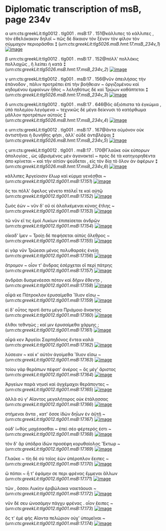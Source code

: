 # Diplomatic transcription of msB, page 234v

α urn:cts:greekLit:tlg0012 . tlg001 . msB:17 . 151@κάλλιπες τὸ κάλλιπες , τὸν ἐθελόκακον δηλοῖ ~ πῶς δὲ δίκαιον τὸν ξένον τὸν φίλον τὸν σύμμαχον περιορᾶσθαι ⁑ (*urn:cts:greekLit:tlg5026.msB.hmt:17.msB_234v_1*)  [![image](http://www.homermultitext.org/iipsrv?OBJ=IIP,1.0&FIF=/project/homer/pyramidal/deepzoom/hmt/vbbifolio/v1/vb_234v_235r.tif&RGN=0.1690,0.1238,0.2885,0.04969&WID=1000&CVT=JPEG)](http://www.homermultitext.org/ict2/?urn=urn:cite2:hmt:vbbifolio.v1:vb_234v_235r@0.1690,0.1238,0.2885,0.04969)


β urn:cts:greekLit:tlg0012 . tlg001 . msB:17 . 152@πόλλ' πολλάκις πολλαχῶς , ἢ λείπει ἡ κατά ⁑ (*urn:cts:greekLit:tlg5026.msB.hmt:17.msB_234v_2*)  [![image](http://www.homermultitext.org/iipsrv?OBJ=IIP,1.0&FIF=/project/homer/pyramidal/deepzoom/hmt/vbbifolio/v1/vb_234v_235r.tif&RGN=0.1645,0.1629,0.2111,0.02219&WID=1000&CVT=JPEG)](http://www.homermultitext.org/ict2/?urn=urn:cite2:hmt:vbbifolio.v1:vb_234v_235r@0.1645,0.1629,0.2111,0.02219)


γ urn:cts:greekLit:tlg0012 . tlg001 . msB:17 . 156@νῦν ἀπειλήσας τὴν ἐπάνοδον , πάλιν προτρέπει ἐπὶ τὴν βοήθειαν ~ ὀργιζομένου καὶ κηδομένου ἐμφαίνων ἦθος ~ λεληθότως δὲ καὶ Τρώων καθάπτεται ⁑ (*urn:cts:greekLit:tlg5026.msB.hmt:17.msB_234v_3*)  [![image](http://www.homermultitext.org/iipsrv?OBJ=IIP,1.0&FIF=/project/homer/pyramidal/deepzoom/hmt/vbbifolio/v1/vb_234v_235r.tif&RGN=0.03829,0.2074,0.1423,0.09889&WID=1000&CVT=JPEG)](http://www.homermultitext.org/ict2/?urn=urn:cite2:hmt:vbbifolio.v1:vb_234v_235r@0.03829,0.2074,0.1423,0.09889)


δ urn:cts:greekLit:tlg0012 . tlg001 . msB:17 . 646@ὅς ἀξιόπιστα τὰ ἐγκώμια , ὑπὸ πολεμίου λεγόμενα ~ τεχνικῶς δὲ μέγα δείκνυσι τὸ κατόρθωμα μᾶλλον προτρέπων αὐτούς ⁑ (*urn:cts:greekLit:tlg5026.msB.hmt:17.msB_234v_4*)  [![image](http://www.homermultitext.org/iipsrv?OBJ=IIP,1.0&FIF=/project/homer/pyramidal/deepzoom/hmt/vbbifolio/v1/vb_234v_235r.tif&RGN=0.04231,0.4798,0.1357,0.09793&WID=1000&CVT=JPEG)](http://www.homermultitext.org/ict2/?urn=urn:cite2:hmt:vbbifolio.v1:vb_234v_235r@0.04231,0.4798,0.1357,0.09793)


ε urn:cts:greekLit:tlg0012 . tlg001 . msB:17 . 167@ἄντα ούμόνον οὐκ ἀντιστῆναι ἠ δυνήθης φὴσι , ἀλλ' οὐδὲ ἀντιβλέψαι ⁑ (*urn:cts:greekLit:tlg5026.msB.hmt:17.msB_234v_5*)  [![image](http://www.homermultitext.org/iipsrv?OBJ=IIP,1.0&FIF=/project/homer/pyramidal/deepzoom/hmt/vbbifolio/v1/vb_234v_235r.tif&RGN=0.04633,0.7176,0.2991,0.03184&WID=1000&CVT=JPEG)](http://www.homermultitext.org/ict2/?urn=urn:cite2:hmt:vbbifolio.v1:vb_234v_235r@0.04633,0.7176,0.2991,0.03184)


ϛ urn:cts:greekLit:tlg0012 . tlg001 . msB:17 . 170@Γλαῦκε οὐκ εὐπορων ἀπολογίας , ὡς ὑβρισμένος μὲν ἀγανακτεῖ ~ πρὸς δὲ τὰ κατηγορηθέντα ἀπο κρίνεται ~ καὶ τὴν αἰτίαν ψεύδεται , εἰς τὸν δία τὸ ὅλον ἀν ἀφέρων ⁑ (*urn:cts:greekLit:tlg5026.msB.hmt:17.msB_234v_6*)  [![image](http://www.homermultitext.org/iipsrv?OBJ=IIP,1.0&FIF=/project/homer/pyramidal/deepzoom/hmt/vbbifolio/v1/vb_234v_235r.tif&RGN=0.04422,0.7361,0.4145,0.04840&WID=1000&CVT=JPEG)](http://www.homermultitext.org/ict2/?urn=urn:cite2:hmt:vbbifolio.v1:vb_234v_235r@0.04422,0.7361,0.4145,0.04840)


κάλλιπες Ἀργείοισιν ἕλωρ καὶ κύρμα γενέσθαι ~ (*urn:cts:greekLit:tlg0012.tlg001.msB:17.151*)  [![image](http://www.homermultitext.org/iipsrv?OBJ=IIP,1.0&FIF=/project/homer/pyramidal/deepzoom/hmt/vbbifolio/v1/vb_234v_235r.tif&RGN=0.1951,0.2016,0.2609,0.03248&WID=1000&CVT=JPEG)](http://www.homermultitext.org/ict2/?urn=urn:cite2:hmt:vbbifolio.v1:vb_234v_235r@0.1951,0.2016,0.2609,0.03248)


ὅς τοι πόλλ' ὄφελος γένετο πτόλεΐ τε καὶ αὐτῷ (*urn:cts:greekLit:tlg0012.tlg001.msB:17.152*)  [![image](http://www.homermultitext.org/iipsrv?OBJ=IIP,1.0&FIF=/project/homer/pyramidal/deepzoom/hmt/vbbifolio/v1/vb_234v_235r.tif&RGN=0.1988,0.2304,0.2674,0.02991&WID=1000&CVT=JPEG)](http://www.homermultitext.org/ict2/?urn=urn:cite2:hmt:vbbifolio.v1:vb_234v_235r@0.1988,0.2304,0.2674,0.02991)


ζωὸς ἐών ~ νῦν δ' οὔ οἱ ἀλαλκέμεναι κύνας ἔτλης ~ (*urn:cts:greekLit:tlg0012.tlg001.msB:17.153*)  [![image](http://www.homermultitext.org/iipsrv?OBJ=IIP,1.0&FIF=/project/homer/pyramidal/deepzoom/hmt/vbbifolio/v1/vb_234v_235r.tif&RGN=0.1958,0.2491,0.2666,0.02991&WID=1000&CVT=JPEG)](http://www.homermultitext.org/ict2/?urn=urn:cite2:hmt:vbbifolio.v1:vb_234v_235r@0.1958,0.2491,0.2666,0.02991)


τῶ νῦν εἴ τις ἐμοὶ Λυκίων ἐπιπείσεται ἀνδρῶν (*urn:cts:greekLit:tlg0012.tlg001.msB:17.154*)  [![image](http://www.homermultitext.org/iipsrv?OBJ=IIP,1.0&FIF=/project/homer/pyramidal/deepzoom/hmt/vbbifolio/v1/vb_234v_235r.tif&RGN=0.1988,0.2746,0.2592,0.02750&WID=1000&CVT=JPEG)](http://www.homermultitext.org/ict2/?urn=urn:cite2:hmt:vbbifolio.v1:vb_234v_235r@0.1988,0.2746,0.2592,0.02750)


οἴκαδ' ἴμεν ~ Τροίῃ δὲ πεφήσεται αἰπὺς ὄλεθρος ~ (*urn:cts:greekLit:tlg0012.tlg001.msB:17.155*)  [![image](http://www.homermultitext.org/iipsrv?OBJ=IIP,1.0&FIF=/project/homer/pyramidal/deepzoom/hmt/vbbifolio/v1/vb_234v_235r.tif&RGN=0.1955,0.2965,0.2694,0.02750&WID=1000&CVT=JPEG)](http://www.homermultitext.org/ict2/?urn=urn:cite2:hmt:vbbifolio.v1:vb_234v_235r@0.1955,0.2965,0.2694,0.02750)


εἰ γὰρ νῦν Τρώεσσι μένος πολυθαρσὲς ἐνείη (*urn:cts:greekLit:tlg0012.tlg001.msB:17.156*)  [![image](http://www.homermultitext.org/iipsrv?OBJ=IIP,1.0&FIF=/project/homer/pyramidal/deepzoom/hmt/vbbifolio/v1/vb_234v_235r.tif&RGN=0.1979,0.3164,0.2584,0.02991&WID=1000&CVT=JPEG)](http://www.homermultitext.org/ict2/?urn=urn:cite2:hmt:vbbifolio.v1:vb_234v_235r@0.1979,0.3164,0.2584,0.02991)


ἄτρομον ~ οἷον τ' ἄνδρας ἐσέρχεται οἳ περὶ πάτρης (*urn:cts:greekLit:tlg0012.tlg001.msB:17.157*)  [![image](http://www.homermultitext.org/iipsrv?OBJ=IIP,1.0&FIF=/project/homer/pyramidal/deepzoom/hmt/vbbifolio/v1/vb_234v_235r.tif&RGN=0.1995,0.3364,0.2626,0.02557&WID=1000&CVT=JPEG)](http://www.homermultitext.org/ict2/?urn=urn:cite2:hmt:vbbifolio.v1:vb_234v_235r@0.1995,0.3364,0.2626,0.02557)


ἀνδράσι δυσμενέεσσι πότον καὶ δῆριν ἔθεντο , (*urn:cts:greekLit:tlg0012.tlg001.msB:17.158*)  [![image](http://www.homermultitext.org/iipsrv?OBJ=IIP,1.0&FIF=/project/homer/pyramidal/deepzoom/hmt/vbbifolio/v1/vb_234v_235r.tif&RGN=0.1988,0.3538,0.2629,0.02862&WID=1000&CVT=JPEG)](http://www.homermultitext.org/ict2/?urn=urn:cite2:hmt:vbbifolio.v1:vb_234v_235r@0.1988,0.3538,0.2629,0.02862)


αἶψά κε Πάτροκλον ἐρυσαίμεθα Ἴλιον εἴσω ~ (*urn:cts:greekLit:tlg0012.tlg001.msB:17.159*)  [![image](http://www.homermultitext.org/iipsrv?OBJ=IIP,1.0&FIF=/project/homer/pyramidal/deepzoom/hmt/vbbifolio/v1/vb_234v_235r.tif&RGN=0.1988,0.3756,0.2547,0.02750&WID=1000&CVT=JPEG)](http://www.homermultitext.org/ict2/?urn=urn:cite2:hmt:vbbifolio.v1:vb_234v_235r@0.1988,0.3756,0.2547,0.02750)


εἰ δ' οὗτος προτὶ ἄστυ μέγα Πριάμοιο ἄνακτος (*urn:cts:greekLit:tlg0012.tlg001.msB:17.160*)  [![image](http://www.homermultitext.org/iipsrv?OBJ=IIP,1.0&FIF=/project/homer/pyramidal/deepzoom/hmt/vbbifolio/v1/vb_234v_235r.tif&RGN=0.1967,0.3975,0.2584,0.02927&WID=1000&CVT=JPEG)](http://www.homermultitext.org/ict2/?urn=urn:cite2:hmt:vbbifolio.v1:vb_234v_235r@0.1967,0.3975,0.2584,0.02927)


ἐλθοι τεθνηὼς ; καί μιν ἐρυσαίμεθα χάρμης ; (*urn:cts:greekLit:tlg0012.tlg001.msB:17.161*)  [![image](http://www.homermultitext.org/iipsrv?OBJ=IIP,1.0&FIF=/project/homer/pyramidal/deepzoom/hmt/vbbifolio/v1/vb_234v_235r.tif&RGN=0.1979,0.4161,0.2637,0.02798&WID=1000&CVT=JPEG)](http://www.homermultitext.org/ict2/?urn=urn:cite2:hmt:vbbifolio.v1:vb_234v_235r@0.1979,0.4161,0.2637,0.02798)


αἶψά κεν Ἀργεῖοι Σαρπηδόνος ἔντεα καλὰ (*urn:cts:greekLit:tlg0012.tlg001.msB:17.162*)  [![image](http://www.homermultitext.org/iipsrv?OBJ=IIP,1.0&FIF=/project/homer/pyramidal/deepzoom/hmt/vbbifolio/v1/vb_234v_235r.tif&RGN=0.1988,0.4374,0.2490,0.02798&WID=1000&CVT=JPEG)](http://www.homermultitext.org/ict2/?urn=urn:cite2:hmt:vbbifolio.v1:vb_234v_235r@0.1988,0.4374,0.2490,0.02798)


λύσειαν ~ καί κ' αὐτὸν ἀγοίμεθα Ἴλιον εἴσω ~ (*urn:cts:greekLit:tlg0012.tlg001.msB:17.163*)  [![image](http://www.homermultitext.org/iipsrv?OBJ=IIP,1.0&FIF=/project/homer/pyramidal/deepzoom/hmt/vbbifolio/v1/vb_234v_235r.tif&RGN=0.1970,0.4565,0.2535,0.02798&WID=1000&CVT=JPEG)](http://www.homermultitext.org/ict2/?urn=urn:cite2:hmt:vbbifolio.v1:vb_234v_235r@0.1970,0.4565,0.2535,0.02798)


τοίου γὰρ θεράπων πέφατ' ἀνέρος ~ ὅς μέγ' ἄριστος (*urn:cts:greekLit:tlg0012.tlg001.msB:17.164*)  [![image](http://www.homermultitext.org/iipsrv?OBJ=IIP,1.0&FIF=/project/homer/pyramidal/deepzoom/hmt/vbbifolio/v1/vb_234v_235r.tif&RGN=0.1974,0.4752,0.2740,0.03055&WID=1000&CVT=JPEG)](http://www.homermultitext.org/ict2/?urn=urn:cite2:hmt:vbbifolio.v1:vb_234v_235r@0.1974,0.4752,0.2740,0.03055)


Ἀργείων παρὰ νηυσὶ καὶ ἀγχέμαχοι θεράποντες ~ (*urn:cts:greekLit:tlg0012.tlg001.msB:17.165*)  [![image](http://www.homermultitext.org/iipsrv?OBJ=IIP,1.0&FIF=/project/homer/pyramidal/deepzoom/hmt/vbbifolio/v1/vb_234v_235r.tif&RGN=0.1990,0.4957,0.2658,0.03055&WID=1000&CVT=JPEG)](http://www.homermultitext.org/ict2/?urn=urn:cite2:hmt:vbbifolio.v1:vb_234v_235r@0.1990,0.4957,0.2658,0.03055)


ἀλλὰ σύ γ' Αἴαντος μεγαλήτορος οὐκ ἐτάλασσας (*urn:cts:greekLit:tlg0012.tlg001.msB:17.166*)  [![image](http://www.homermultitext.org/iipsrv?OBJ=IIP,1.0&FIF=/project/homer/pyramidal/deepzoom/hmt/vbbifolio/v1/vb_234v_235r.tif&RGN=0.1982,0.5157,0.2707,0.03119&WID=1000&CVT=JPEG)](http://www.homermultitext.org/ict2/?urn=urn:cite2:hmt:vbbifolio.v1:vb_234v_235r@0.1982,0.5157,0.2707,0.03119)


στήμεναι ἄντα , κατ' ὄσσε ἰδών δηΐων ἐν ἀϋτῇ ~ (*urn:cts:greekLit:tlg0012.tlg001.msB:17.167*)  [![image](http://www.homermultitext.org/iipsrv?OBJ=IIP,1.0&FIF=/project/homer/pyramidal/deepzoom/hmt/vbbifolio/v1/vb_234v_235r.tif&RGN=0.1982,0.5369,0.2633,0.02927&WID=1000&CVT=JPEG)](http://www.homermultitext.org/ict2/?urn=urn:cite2:hmt:vbbifolio.v1:vb_234v_235r@0.1982,0.5369,0.2633,0.02927)


οὐδ' ἰ+θὺς μαχέσασθαι ~ ἐπεὶ σέο φέρτερός ἐστι ~ (*urn:cts:greekLit:tlg0012.tlg001.msB:17.168*)  [![image](http://www.homermultitext.org/iipsrv?OBJ=IIP,1.0&FIF=/project/homer/pyramidal/deepzoom/hmt/vbbifolio/v1/vb_234v_235r.tif&RGN=0.1982,0.5575,0.2539,0.02798&WID=1000&CVT=JPEG)](http://www.homermultitext.org/ict2/?urn=urn:cite2:hmt:vbbifolio.v1:vb_234v_235r@0.1982,0.5575,0.2539,0.02798)


τὸν δ' ἂρ ὑπόδρα ἰδών προσέφη κορυθαίολος Ἕκτωρ ~ (*urn:cts:greekLit:tlg0012.tlg001.msB:17.169*)  [![image](http://www.homermultitext.org/iipsrv?OBJ=IIP,1.0&FIF=/project/homer/pyramidal/deepzoom/hmt/vbbifolio/v1/vb_234v_235r.tif&RGN=0.1839,0.5768,0.2859,0.03248&WID=1000&CVT=JPEG)](http://www.homermultitext.org/ict2/?urn=urn:cite2:hmt:vbbifolio.v1:vb_234v_235r@0.1839,0.5768,0.2859,0.03248)


Γλαῦκε ~ τίη δὲ σὺ τοῖος ἐὼν ὑπέροπλον ἔειπες ~ (*urn:cts:greekLit:tlg0012.tlg001.msB:17.170*)  [![image](http://www.homermultitext.org/iipsrv?OBJ=IIP,1.0&FIF=/project/homer/pyramidal/deepzoom/hmt/vbbifolio/v1/vb_234v_235r.tif&RGN=0.1961,0.5980,0.2707,0.03055&WID=1000&CVT=JPEG)](http://www.homermultitext.org/ict2/?urn=urn:cite2:hmt:vbbifolio.v1:vb_234v_235r@0.1961,0.5980,0.2707,0.03055)


ὢ πόποι ~ ἦ τ' ἐφάμην σε περι φρένας ἔμμεναι ἄλλων (*urn:cts:greekLit:tlg0012.tlg001.msB:17.171*)  [![image](http://www.homermultitext.org/iipsrv?OBJ=IIP,1.0&FIF=/project/homer/pyramidal/deepzoom/hmt/vbbifolio/v1/vb_234v_235r.tif&RGN=0.1867,0.6183,0.2775,0.03280&WID=1000&CVT=JPEG)](http://www.homermultitext.org/ict2/?urn=urn:cite2:hmt:vbbifolio.v1:vb_234v_235r@0.1867,0.6183,0.2775,0.03280)


τῶν , ὅσσοι Λυκίην ἐριβώλακα ναιετάουσι ~ (*urn:cts:greekLit:tlg0012.tlg001.msB:17.172*)  [![image](http://www.homermultitext.org/iipsrv?OBJ=IIP,1.0&FIF=/project/homer/pyramidal/deepzoom/hmt/vbbifolio/v1/vb_234v_235r.tif&RGN=0.1991,0.6425,0.2502,0.02267&WID=1000&CVT=JPEG)](http://www.homermultitext.org/ict2/?urn=urn:cite2:hmt:vbbifolio.v1:vb_234v_235r@0.1991,0.6425,0.2502,0.02267)


νῦν δέ σευ ὠνοσάμην πάγχυ φρένας . οἷον ἔειπες ~ (*urn:cts:greekLit:tlg0012.tlg001.msB:17.173*)  [![image](http://www.homermultitext.org/iipsrv?OBJ=IIP,1.0&FIF=/project/homer/pyramidal/deepzoom/hmt/vbbifolio/v1/vb_234v_235r.tif&RGN=0.1949,0.6609,0.2680,0.02750&WID=1000&CVT=JPEG)](http://www.homermultitext.org/ict2/?urn=urn:cite2:hmt:vbbifolio.v1:vb_234v_235r@0.1949,0.6609,0.2680,0.02750)


ὅς τ' ἐμὲ φὴς Αἴαντα πελώριον οὐχ' ὑπομεῖναι ~ (*urn:cts:greekLit:tlg0012.tlg001.msB:17.174*)  [![image](http://www.homermultitext.org/iipsrv?OBJ=IIP,1.0&FIF=/project/homer/pyramidal/deepzoom/hmt/vbbifolio/v1/vb_234v_235r.tif&RGN=0.1995,0.6803,0.2604,0.03827&WID=1000&CVT=JPEG)](http://www.homermultitext.org/ict2/?urn=urn:cite2:hmt:vbbifolio.v1:vb_234v_235r@0.1995,0.6803,0.2604,0.03827)